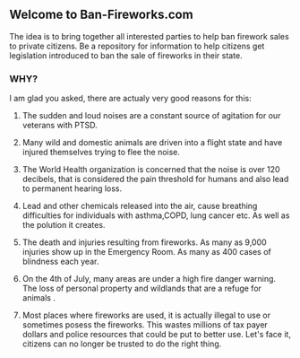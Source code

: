 ## Welcome to Ban-Fireworks.com

The idea is to bring together all interested parties to help ban firework sales to private citizens. Be a repository for information to help citizens get legislation introduced to ban the sale of fireworks in their state.



### WHY?

I am glad you asked, there are actualy very good reasons for this:



1. The sudden and loud noises are a constant source of agitation for our veterans with PTSD.

2. Many wild and domestic animals are driven into a flight state and have injured themselves trying to flee the noise.

3. The World Health organization is concerned that the noise is over 120 decibels, that is considered the pain threshold for humans and also lead to permanent hearing loss.

4. Lead and other chemicals released into the air, cause breathing difficulties for individuals with asthma,COPD, lung cancer etc. As well as the polution it creates.

5. The death and injuries resulting from fireworks. As many as 9,000 injuries show up in the Emergency Room. As many as 400 cases of blindness each year.

6. On the 4th of July, many areas are under a high fire danger warning. The loss of personal property and wildlands that are a refuge for animals .

7. Most places where fireworks are used, it is actually illegal to use or sometimes posess the fireworks. This wastes millions of tax payer dollars and police resources that could be put to better use. Let's face it, citizens can no longer be trusted to do the right thing.
